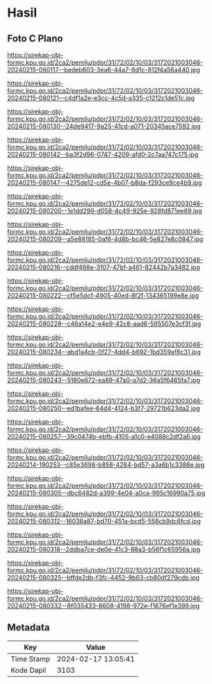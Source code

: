 # Hasil

## Foto C Plano

https://sirekap-obj-formc.kpu.go.id/2ca2/pemilu/pdpr/31/72/02/10/03/3172021003046-20240215-080117--bedeb603-3ea6-44a7-8d1c-812f4a56a440.jpg

https://sirekap-obj-formc.kpu.go.id/2ca2/pemilu/pdpr/31/72/02/10/03/3172021003046-20240215-080121--c4df1a2e-e3cc-4c5d-a335-c1212c1de51c.jpg

https://sirekap-obj-formc.kpu.go.id/2ca2/pemilu/pdpr/31/72/02/10/03/3172021003046-20240215-080130--24de9417-9a25-41cd-a071-20345ace7592.jpg

https://sirekap-obj-formc.kpu.go.id/2ca2/pemilu/pdpr/31/72/02/10/03/3172021003046-20240215-080142--ba3f2d96-0747-4209-afd0-2c7aa747c175.jpg

https://sirekap-obj-formc.kpu.go.id/2ca2/pemilu/pdpr/31/72/02/10/03/3172021003046-20240215-080147--4275de12-cd5e-4b07-b8da-f293ce9ce4b9.jpg

https://sirekap-obj-formc.kpu.go.id/2ca2/pemilu/pdpr/31/72/02/10/03/3172021003046-20240215-080200--1e1dd299-d058-4c49-925e-928fd871ee69.jpg

https://sirekap-obj-formc.kpu.go.id/2ca2/pemilu/pdpr/31/72/02/10/03/3172021003046-20240215-080209--a5e88185-0af6-4d8b-bc46-5e827e8c0847.jpg

https://sirekap-obj-formc.kpu.go.id/2ca2/pemilu/pdpr/31/72/02/10/03/3172021003046-20240215-080216--cddf468e-3107-47bf-a461-82442b7a3482.jpg

https://sirekap-obj-formc.kpu.go.id/2ca2/pemilu/pdpr/31/72/02/10/03/3172021003046-20240215-080222--cf5e5dcf-4905-40ed-8f2f-134365199e8e.jpg

https://sirekap-obj-formc.kpu.go.id/2ca2/pemilu/pdpr/31/72/02/10/03/3172021003046-20240215-080228--c46a14e2-e4e9-42c8-aad6-595507e3cf3f.jpg

https://sirekap-obj-formc.kpu.go.id/2ca2/pemilu/pdpr/31/72/02/10/03/3172021003046-20240215-080234--abd1a4cb-0f27-4dd4-b692-1bd359af8c31.jpg

https://sirekap-obj-formc.kpu.go.id/2ca2/pemilu/pdpr/31/72/02/10/03/3172021003046-20240215-080243--5180e672-ea89-47a0-a7d2-36a5f6465fa7.jpg

https://sirekap-obj-formc.kpu.go.id/2ca2/pemilu/pdpr/31/72/02/10/03/3172021003046-20240215-080250--ed1bafee-64d4-4124-b3f7-29721b623da2.jpg

https://sirekap-obj-formc.kpu.go.id/2ca2/pemilu/pdpr/31/72/02/10/03/3172021003046-20240215-080257--39c0474b-ebfb-4105-a1c0-e4088c2df2a6.jpg

https://sirekap-obj-formc.kpu.go.id/2ca2/pemilu/pdpr/31/72/02/10/03/3172021003046-20240214-190253--c85e3698-b858-4284-bd57-a3a6b1c3388e.jpg

https://sirekap-obj-formc.kpu.go.id/2ca2/pemilu/pdpr/31/72/02/10/03/3172021003046-20240215-080305--dbc6482d-a399-4e04-a0ca-995c16990a75.jpg

https://sirekap-obj-formc.kpu.go.id/2ca2/pemilu/pdpr/31/72/02/10/03/3172021003046-20240215-080312--16036a87-bd70-451a-bcd5-558cb9dc6fcd.jpg

https://sirekap-obj-formc.kpu.go.id/2ca2/pemilu/pdpr/31/72/02/10/03/3172021003046-20240215-080318--2ddba7ce-de0e-41c3-88a3-b56f1c65956a.jpg

https://sirekap-obj-formc.kpu.go.id/2ca2/pemilu/pdpr/31/72/02/10/03/3172021003046-20240215-080325--bffde2db-f3fc-4452-9b63-cb80df279cdb.jpg

https://sirekap-obj-formc.kpu.go.id/2ca2/pemilu/pdpr/31/72/02/10/03/3172021003046-20240215-080332--8f035433-8608-4198-972e-f1676ef1e399.jpg


## Metadata

| Key        | Value               |
| ---------- | ------------------- |
| Time Stamp | 2024-02-17 13:05:41 |
| Kode Dapil | 3103                |



